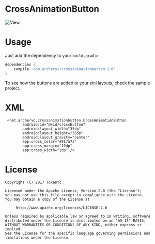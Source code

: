 CrossAnimationButton
====================

![View](http://7xpp4m.com1.z0.glb.clouddn.com/GIF.gif)

Usage
=====
Just add the dependency to your `build.gradle`:

```groovy
dependencies {
    compile 'com.archeryc:crossanimationbutton:1.0'
}
```

To see how the buttons are added to your xml layouts, check the sample project.

XML
=======
     <net.archeryc.crossanimationbutton.CrossAnimationButton
            android:id="@+id/crossButton"
            android:layout_width="35dp"
            android:layout_height="35dp"
            android:layout_gravity="center"
            app:cross_color="#817a7a"
            app:cross_margin="10dp"
            app:cross_width="2dp" />

License
=======

    Copyright (C) 2017 TokenYc

    Licensed under the Apache License, Version 2.0 (the "License");
    you may not use this file except in compliance with the License.
    You may obtain a copy of the License at

         http://www.apache.org/licenses/LICENSE-2.0

    Unless required by applicable law or agreed to in writing, software
    distributed under the License is distributed on an "AS IS" BASIS,
    WITHOUT WARRANTIES OR CONDITIONS OF ANY KIND, either express or implied.
    See the License for the specific language governing permissions and
    limitations under the License.
